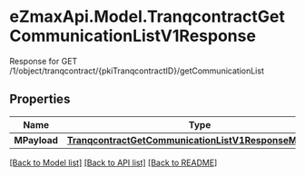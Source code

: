 # eZmaxApi.Model.TranqcontractGetCommunicationListV1Response
Response for GET /1/object/tranqcontract/{pkiTranqcontractID}/getCommunicationList

## Properties

Name | Type | Description | Notes
------------ | ------------- | ------------- | -------------
**MPayload** | [**TranqcontractGetCommunicationListV1ResponseMPayload**](TranqcontractGetCommunicationListV1ResponseMPayload.md) |  | 

[[Back to Model list]](../README.md#documentation-for-models) [[Back to API list]](../README.md#documentation-for-api-endpoints) [[Back to README]](../README.md)

